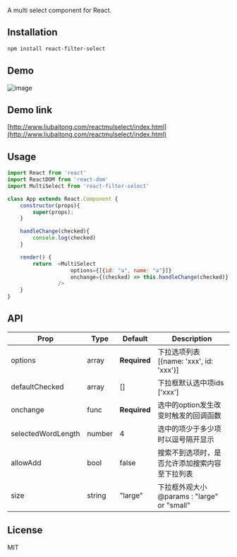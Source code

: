 A multi select component for React.

## Installation

```bash
npm install react-filter-select
```

## Demo

![image](https://github.com/lusteng/react-filter-select/blob/master/images/react-mul-select.gif)
 
## Demo link 
[http://www.liubaitong.com/reactmulselect/index.html](http://www.liubaitong.com/reactmulselect/index.html)


## Usage

```javascript
import React from 'react'
import ReactDOM from 'react-dom'
import MultiSelect from 'react-filter-select' 

class App extends React.Component {
    constructor(props){
        super(props);
    }

    handleChange(checked){
        console.log(checked)  
    }

    render() { 
        return  <MultiSelect
                    options={[{id: "a", name: "a"}]}  
                    onchange={(checked) => this.handleChange(checked)}
                /> 
    }
} 

```

## API

| Prop | Type | Default | Description |
| --- | --- | --- | --- |  
| options | array | **Required** | 下拉选项列表 [{name: 'xxx', id: 'xxx'}] |
| defaultChecked | array | [] | 下拉框默认选中项ids ['xxx'] |
| onchange | func | **Required** | 选中的option发生改变时触发的回调函数 |
| selectedWordLength | number | 4 | 选中的项少于多少项时以逗号隔开显示 |   
| allowAdd | bool |  false | 搜索不到选项时，是否允许添加搜索内容至下拉列表 |
| size | string |  "large" | 下拉框外观大小 @params : "large" or "small"  |   

 

## License

MIT
